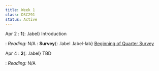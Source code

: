 ```yaml
---
title: Week 1
class: DSC291
status: Active
---
```


Apr 2
: **1**{: .label} Introduction
  <!--: [Slides]() &#8226; [Recording]()-->
: *Reading:* N/A
: **Survey**{: .label .label-lab} [Beginning of Quarter Survey](https://forms.gle/XMAjCkgpBhF7Kw8A8)

Apr 4
: **2**{: .label} TBD 
  <!--: [Slides]() &#8226; [Recording]()-->
: *Reading:* N/A
<!--: **Homework**{: .label .label-homework} N/A-->

<!--Jan 12-->
<!--: **3**{: .label} Basics: Computer Organization, Operating systems, Storage-->
  <!--: [Slides](assets/slides/3_storage.pdf) &#8226; [Recording](https://podcast.ucsd.edu/watch/wi24/dsc204a_a00/3) &#8226; [Scribe Notes](assets/scribe_notes/Jan_12_scribe_note.pdf)-->
<!--: *Reading:* N/A-->


<!--
Jan 12
: **2**{: .label} Basics: 
  : [Slides](#) &#8226; [Demos](#) &#8226; [Blank Demos](#)
: *Reading:* [2](https://inferentialthinking.com/chapters/02/causality-and-experiments.html)
: **Homework**{: .label .label-homework} Homework 01 (Due 1/24)
-->
